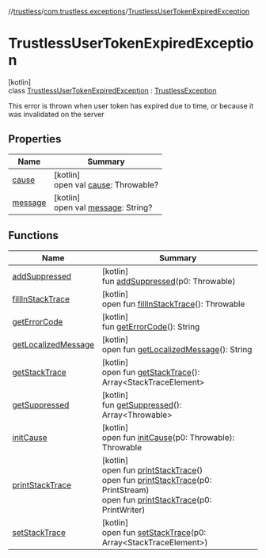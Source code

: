 //[trustless](../../../index.md)/[com.trustless.exceptions](../index.md)/[TrustlessUserTokenExpiredException](index.md)

# TrustlessUserTokenExpiredException

[kotlin]\
class [TrustlessUserTokenExpiredException](index.md) : [TrustlessException](../-trustless-exception/index.md)

This error is thrown when user token has expired due to time, or because it was invalidated on the server

## Properties

| Name | Summary |
|---|---|
| [cause](index.md#-654012527%2FProperties%2F-1818097539) | [kotlin]<br>open val [cause](index.md#-654012527%2FProperties%2F-1818097539): Throwable? |
| [message](index.md#1824300659%2FProperties%2F-1818097539) | [kotlin]<br>open val [message](index.md#1824300659%2FProperties%2F-1818097539): String? |

## Functions

| Name | Summary |
|---|---|
| [addSuppressed](index.md#282858770%2FFunctions%2F-1818097539) | [kotlin]<br>fun [addSuppressed](index.md#282858770%2FFunctions%2F-1818097539)(p0: Throwable) |
| [fillInStackTrace](index.md#-1102069925%2FFunctions%2F-1818097539) | [kotlin]<br>open fun [fillInStackTrace](index.md#-1102069925%2FFunctions%2F-1818097539)(): Throwable |
| [getErrorCode](../-trustless-exception/get-error-code.md) | [kotlin]<br>fun [getErrorCode](../-trustless-exception/get-error-code.md)(): String |
| [getLocalizedMessage](index.md#1043865560%2FFunctions%2F-1818097539) | [kotlin]<br>open fun [getLocalizedMessage](index.md#1043865560%2FFunctions%2F-1818097539)(): String |
| [getStackTrace](index.md#2050903719%2FFunctions%2F-1818097539) | [kotlin]<br>open fun [getStackTrace](index.md#2050903719%2FFunctions%2F-1818097539)(): Array&lt;StackTraceElement&gt; |
| [getSuppressed](index.md#672492560%2FFunctions%2F-1818097539) | [kotlin]<br>fun [getSuppressed](index.md#672492560%2FFunctions%2F-1818097539)(): Array&lt;Throwable&gt; |
| [initCause](index.md#-418225042%2FFunctions%2F-1818097539) | [kotlin]<br>open fun [initCause](index.md#-418225042%2FFunctions%2F-1818097539)(p0: Throwable): Throwable |
| [printStackTrace](index.md#-1769529168%2FFunctions%2F-1818097539) | [kotlin]<br>open fun [printStackTrace](index.md#-1769529168%2FFunctions%2F-1818097539)()<br>open fun [printStackTrace](index.md#1841853697%2FFunctions%2F-1818097539)(p0: PrintStream)<br>open fun [printStackTrace](index.md#1175535278%2FFunctions%2F-1818097539)(p0: PrintWriter) |
| [setStackTrace](index.md#2135801318%2FFunctions%2F-1818097539) | [kotlin]<br>open fun [setStackTrace](index.md#2135801318%2FFunctions%2F-1818097539)(p0: Array&lt;StackTraceElement&gt;) |
